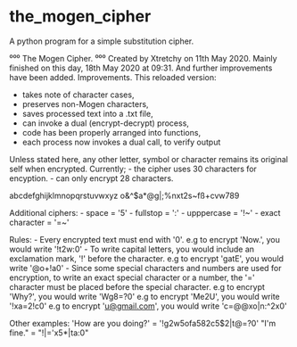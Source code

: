 # the_mogen_cipher
A python program for a simple substitution cipher.

⁰⁰⁰ The Mogen Cipher. ⁰⁰⁰
Created by Xtretchy on 11th May 2020.
Mainly finished on this day, 18th May 2020 at 09:31.
And further improvements have been added.
Improvements. This reloaded version:
- takes note of character cases,
- preserves non-Mogen characters,
- saves processed text into a .txt file,
- can invoke a dual (encrypt-decrypt) process,
- code has been properly arranged into functions,
- each process now invokes a dual call, to verify output

Unless stated here, any other letter, symbol or character remains its
original self when encrypted.
Currently;  - the cipher uses 30 characters for encyption.
            - can only encrypt 28 characters.

abcdefghijklmnopqrstuvwxyz
o&^$a*@g|;%nxt2s~fß+cvw789

Additional ciphers:
    - space = '5'
    - fullstop = ':'
    - upppercase = '!~'
    - exact character = '=~'

Rules:
    - Every encrypted text must end with '0'.
        e.g to encrypt 'Now.', you would write '!t2w:0'
    - To write capital letters, you would include an exclamation mark,
      '!' before the character.
        e.g to encrypt 'gatE', you would write '@o+!a0'
    - Since some special characters and numbers are used for encryption,
      to write an exact special character or a number,
      the '=' character must be placed before the special character.
        e.g to encrypt 'Why?', you would write 'Wg8=?0'
        e.g to encrypt 'Me2U', you would write '!xa=2!c0'
        e.g to encrypt 'u@gmail.com', you would write 'c=@@xo|n:^2x0'

Other examples:
    'How are you doing?' = '!g2w5ofa582c5$2|t@=?0'
    "I'm fine." = "!|='x5*|ta:0"